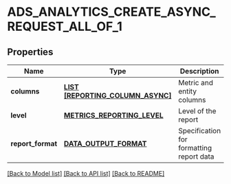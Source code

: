 # ADS_ANALYTICS_CREATE_ASYNC_REQUEST_ALL_OF_1

## Properties
Name | Type | Description | Notes
------------ | ------------- | ------------- | -------------
**columns** | [**LIST [REPORTING_COLUMN_ASYNC]**](ReportingColumnAsync.md) | Metric and entity columns | [default to null]
**level** | [**METRICS_REPORTING_LEVEL**](MetricsReportingLevel.md) | Level of the report | [default to null]
**report_format** | [**DATA_OUTPUT_FORMAT**](DataOutputFormat.md) | Specification for formatting report data | [optional] [default to JSON]

[[Back to Model list]](../README.md#documentation-for-models) [[Back to API list]](../README.md#documentation-for-api-endpoints) [[Back to README]](../README.md)


